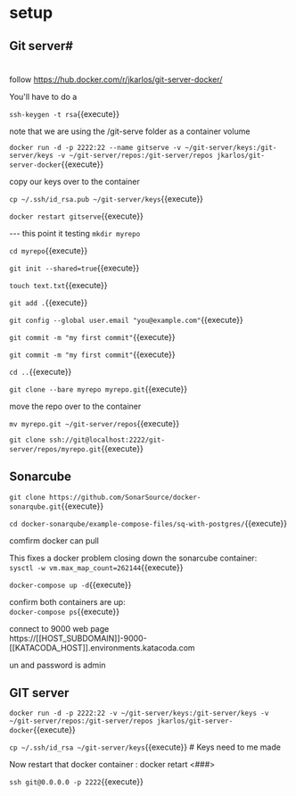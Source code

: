 # setup

## Git server#
#
follow https://hub.docker.com/r/jkarlos/git-server-docker/

You'll have to do a 

`ssh-keygen -t rsa`{{execute}}

note that we are using the /git-serve folder as  a container volume

`docker run -d -p 2222:22 --name gitserve -v ~/git-server/keys:/git-server/keys -v ~/git-server/repos:/git-server/repos jkarlos/git-server-docker`{{execute}}

copy our keys over to the container

`cp ~/.ssh/id_rsa.pub ~/git-server/keys`{{execute}}

`docker restart gitserve`{{execute}}


--- this point it testing
`mkdir myrepo`

`cd myrepo`{{execute}}

`git init --shared=true`{{execute}}

`touch text.txt`{{execute}}


`git add .`{{execute}}

`git config --global user.email "you@example.com"`{{execute}}

`git commit -m "my first commit"`{{execute}}

`git commit -m "my first commit"`{{execute}}

`cd ..`{{execute}}

`git clone --bare myrepo myrepo.git`{{execute}}

move the repo over to the container

`mv myrepo.git ~/git-server/repos`{{execute}}

`git clone ssh://git@localhost:2222/git-server/repos/myrepo.git`{{execute}}

## Sonarcube

`git clone https://github.com/SonarSource/docker-sonarqube.git`{{execute}}

`cd docker-sonarqube/example-compose-files/sq-with-postgres/`{{execute}}

comfirm docker can pull

This fixes a docker problem closing down the sonarcube container:   
`sysctl -w vm.max_map_count=262144`{{execute}}


`docker-compose up -d`{{execute}}

confirm both containers are up:   
`docker-compose ps`{{execute}}

connect to 9000 web page   
https://[[HOST_SUBDOMAIN]]-9000-[[KATACODA_HOST]].environments.katacoda.com

un and password is admin

## GIT server

`docker run -d -p 2222:22 -v ~/git-server/keys:/git-server/keys -v ~/git-server/repos:/git-server/repos jkarlos/git-server-docker`{{execute}}

`cp ~/.ssh/id_rsa ~/git-server/keys`{{execute}} # Keys need to me made

Now restart that docker container : docker retart <###>

`ssh git@0.0.0.0 -p 2222`{{execute}}